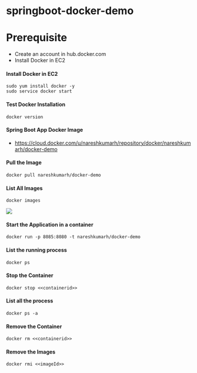 # springboot-docker-demo

# Prerequisite 
* Create an account in hub.docker.com
* Install Docker in EC2

#### Install Docker in EC2
```
sudo yum install docker -y
sudo service docker start
```

#### Test Docker Installation
```
docker version
```

#### Spring Boot App Docker Image
* https://cloud.docker.com/u/nareshkumarh/repository/docker/nareshkumarh/docker-demo

#### Pull the Image
```
docker pull nareshkumarh/docker-demo
```

#### List All Images
```
docker images
```
![](docker_images.png)

#### Start the Application in a container
```
docker run -p 8085:8080 -t nareshkumarh/docker-demo
```

#### List the running process
```
docker ps
```

####  Stop the Container
```
docker stop <<containerid>>
```

####  List all the process
```
docker ps -a
```

#### Remove the Container
```
docker rm <<containerid>>
```

#### Remove the Images
```
docker rmi <<imageId>>
```
